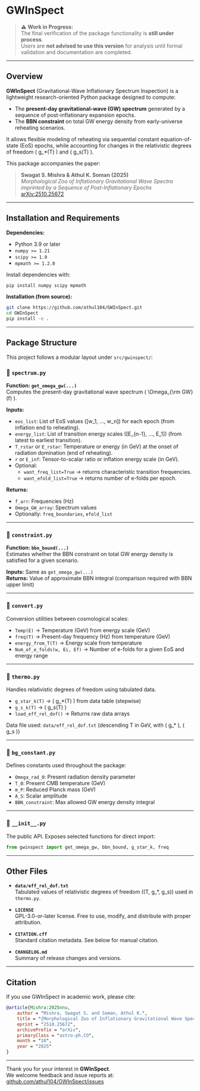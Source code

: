 # GWInSpect

> ⚠️ **Work in Progress:**  
> The final verification of the package functionality is **still under process**.  
> Users are **not advised to use this version** for analysis until formal validation and documentation are completed.

---

## Overview

**GWInSpect** (Gravitational-Wave Inflationary Spectrum Inspection) is a lightweight research-oriented Python package designed to compute:

- The **present-day gravitational-wave (GW) spectrum** generated by a sequence of post-inflationary expansion epochs.
- The **BBN constraint** on total GW energy density from early-universe reheating scenarios.

It allows flexible modeling of reheating via sequential constant equation-of-state (EoS) epochs, while accounting for changes in the relativistic degrees of freedom \( g_*(T) \) and \( g_s(T) \).

This package accompanies the paper:

> **Swagat S. Mishra & Athul K. Soman (2025)**  
> *Morphological Zoo of Inflationary Gravitational Wave Spectra imprinted by a Sequence of Post-Inflationary Epochs*  
> [arXiv:2510.25672](https://arxiv.org/abs/2510.25672)

---

## Installation and Requirements

**Dependencies:**

- Python 3.9 or later
- `numpy >= 1.21`
- `scipy >= 1.9`
- `mpmath >= 1.2.0`

Install dependencies with:

```bash
pip install numpy scipy mpmath
```

**Installation (from source):**

```bash
git clone https://github.com/athul104/GWInSpect.git
cd GWInSpect
pip install -e .
```

---

## Package Structure

This project follows a modular layout under `src/gwinspect/`:

### 🔹 `spectrum.py`

**Function: `get_omega_gw(...)`**  
Computes the present-day gravitational wave spectrum \( \Omega_{\rm GW}(f) \).

**Inputs:**

- `eos_list`: List of EoS values \([w_1, ..., w_n]\) for each epoch (from inflation end to reheating).
- `energy_list`: List of transition energy scales \([E_{n-1}, ..., E_1]\) (from latest to earliest transition).
- `T_rstar` or `E_rstar`: Temperature or energy (in GeV) at the onset of radiation domination (end of reheating).
- `r` or `E_inf`: Tensor-to-scalar ratio or inflation energy scale (in GeV).
- Optional:
  - `want_freq_list=True` → returns characteristic transition frequencies.
  - `want_efold_list=True` → returns number of e-folds per epoch.

**Returns:**

- `f_arr`: Frequencies (Hz)
- `Omega_GW_array`: Spectrum values
- Optionally: `freq_boundaries`, `efold_list`

---

### 🔹 `constraint.py`

**Function: `bbn_bound(...)`**  
Estimates whether the BBN constraint on total GW energy density is satisfied for a given scenario.

**Inputs:** Same as `get_omega_gw(...)`  
**Returns:** Value of approximate BBN integral (comparison required with BBN upper limit)

---

### 🔹 `convert.py`

Conversion utilities between cosmological scales:

- `Temp(E)` → Temperature (GeV) from energy scale (GeV)  
- `freq(T)` → Present-day frequency (Hz) from temperature (GeV)  
- `energy_from_T(T)` → Energy scale from temperature  
- `Num_of_e_folds(w, Ei, Ef)` → Number of e-folds for a given EoS and energy range

---

### 🔹 `thermo.py`

Handles relativistic degrees of freedom using tabulated data.

- `g_star_k(T)` → \( g_*(T) \) from data table (stepwise)  
- `g_s_k(T)` → \( g_s(T) \)  
- `load_eff_rel_dof()` → Returns raw data arrays

Data file used: `data/eff_rel_dof.txt` (descending T in GeV, with \( g_* \), \( g_s \))

---

### 🔹 `bg_constant.py`

Defines constants used throughout the package:

- `Omega_rad_0`: Present radiation density parameter  
- `T_0`: Present CMB temperature (GeV)  
- `m_P`: Reduced Planck mass (GeV)  
- `A_S`: Scalar amplitude  
- `BBN_constraint`: Max allowed GW energy density integral  

---

### 🔹 `__init__.py`

The public API. Exposes selected functions for direct import:

```python
from gwinspect import get_omega_gw, bbn_bound, g_star_k, freq
```

---

## Other Files

- **`data/eff_rel_dof.txt`**  
  Tabulated values of relativistic degrees of freedom \((T, g_*, g_s)\) used in `thermo.py`.

- **`LICENSE`**  
  GPL-3.0-or-later license. Free to use, modify, and distribute with proper attribution.

- **`CITATION.cff`**  
  Standard citation metadata. See below for manual citation.

- **`CHANGELOG.md`**  
  Summary of release changes and versions.

---

## Citation

If you use GWInSpect in academic work, please cite:

```bibtex
@article{Mishra:2025nnu,
    author = "Mishra, Swagat S. and Soman, Athul K.",
    title = "{Morphological Zoo of Inflationary Gravitational Wave Spectra imprinted by a Sequence of Post-Inflationary Epochs}",
    eprint = "2510.25672",
    archivePrefix = "arXiv",
    primaryClass = "astro-ph.CO",
    month = "10",
    year = "2025"
}
```

---

Thank you for your interest in **GWInSpect**.  
We welcome feedback and issue reports at:  
[github.com/athul104/GWInSpect/issues](https://github.com/athul104/GWInSpect/issues)
